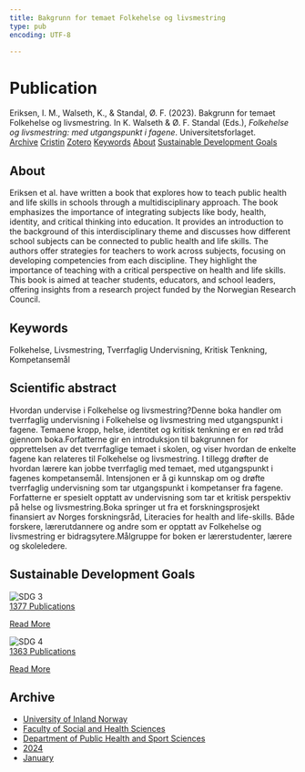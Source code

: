 ```yaml
---
title: Bakgrunn for temaet Folkehelse og livsmestring
type: pub
encoding: UTF-8

---
```

<h1>Publication</h1>
<article id="csl-bib-container-RETRN44F" class="csl-bib-container">
  <div class="csl-bib-body"> <div class="csl-entry">Eriksen, I. M., Walseth, K., &#38; Standal, Ø. F. (2023). Bakgrunn for temaet Folkehelse og livsmestring. In K. Walseth &#38; Ø. F. Standal (Eds.), <i>Folkehelse og livsmestring: med utgangspunkt i fagene</i>. Universitetsforlaget.</div> </div>
  <div class="csl-bib-buttons">
    <a href="#taxonomy-article-RETRN44F" alt="archive" class="csl-bib-button">Archive</a>
    <a href="https://app.cristin.no/results/show.jsf?id=2228116" alt="Cristin" class="csl-bib-button">Cristin</a>
    <a href="http://zotero.org/groups/5881554/items/RETRN44F" alt="Zotero" class="csl-bib-button">Zotero</a>
    <a href="#keywords-article-RETRN44F" alt="keywords" class="csl-bib-button">Keywords</a>
    <a href="#about-article-RETRN44F" alt="about_pub" class="csl-bib-button">About</a>
    <a href="#sdg-article-RETRN44F" alt="sdg" class="csl-bib-button">Sustainable Development Goals</a>
  </div>
  <div id="csl-bib-meta-container-RETRN44F"></div>
</article>
<div id="csl-bib-meta-RETRN44F" class="csl-bib-meta">
  <article id="about-article-RETRN44F" class="about_pub-article">
    <h1>About</h1>
    Eriksen et al. have written a book that explores how to teach public health and life skills in schools through a multidisciplinary approach. The book emphasizes the importance of integrating subjects like body, health, identity, and critical thinking into education. It provides an introduction to the background of this interdisciplinary theme and discusses how different school subjects can be connected to public health and life skills. The authors offer strategies for teachers to work across subjects, focusing on developing competencies from each discipline. They highlight the importance of teaching with a critical perspective on health and life skills. This book is aimed at teacher students, educators, and school leaders, offering insights from a research project funded by the Norwegian Research Council.
  </article>
  <article id="keywords-article-RETRN44F" class="keywords-article">
    <h1>Keywords</h1>
    Folkehelse, Livsmestring, Tverrfaglig Undervisning, Kritisk Tenkning, Kompetansemål
  </article>
  <article id="abstract-article-RETRN44F" class="abstract-article">
    <h1>Scientific abstract</h1>
    Hvordan undervise i Folkehelse og livsmestring?Denne boka handler om tverrfaglig undervisning i Folkehelse og livsmestring med utgangspunkt i fagene. Temaene kropp, helse, identitet og kritisk tenkning er en rød tråd gjennom boka.Forfatterne gir en introduksjon til bakgrunnen for opprettelsen av det tverrfaglige temaet i skolen, og viser hvordan de enkelte fagene kan relateres til Folkehelse og livsmestring. I tillegg drøfter de hvordan lærere kan jobbe tverrfaglig med temaet, med utgangspunkt i fagenes kompetansemål. Intensjonen er å gi kunnskap om og drøfte tverrfaglig undervisning som tar utgangspunkt i kompetanser fra fagene. Forfatterne er spesielt opptatt av undervisning som tar et kritisk perspektiv på helse og livsmestring.Boka springer ut fra et forskningsprosjekt finansiert av Norges forskningsråd, Literacies for health and life-skills. Både forskere, lærerutdannere og andre som er opptatt av Folkehelse og livsmestring er bidragsytere.Målgruppe for boken er lærerstudenter, lærere og skoleledere.
  </article>
  <article id="sdg-article-RETRN44F" class="sdg-article">
    <h1>Sustainable Development Goals</h1>
    <div class="sdg-container"><div id="sdg3" class="sdg">
        <img src="{{< params subfolder >}}images/sdg/sdg03_en.png" class="image" alt="SDG 3">
        <div class="sdg-overlay">
          <a href="{{< params subfolder >}}en/archive/?sdg=3#archive" class="sdg-publication-count"><span>1377</span> Publications</a>
          <p><a href="https://sdgs.un.org/goals/goal3" class="sdg-read-more">Read More</a></p>
        </div>
      </div> <div id="sdg4" class="sdg">
        <img src="{{< params subfolder >}}images/sdg/sdg04_en.png" class="image" alt="SDG 4">
        <div class="sdg-overlay">
          <a href="{{< params subfolder >}}en/archive/?sdg=4#archive" class="sdg-publication-count"><span>1363</span> Publications</a>
          <p><a href="https://sdgs.un.org/goals/goal4" class="sdg-read-more">Read More</a></p>
        </div>
      </div></div>
  </article>
  <article id="taxonomy-article-RETRN44F" class="taxonomy-article">
    <h1>Archive</h1>
    <ul>
      <li><a href="{{< params subfolder >}}en/archive/?key=3DCRN523">University of Inland Norway</a></li>
      <li><a href="{{< params subfolder >}}en/archive/?key=IDKFS3MX">Faculty of Social and Health Sciences</a></li>
      <li><a href="{{< params subfolder >}}en/archive/?key=FJXE3Z8X">Department of Public Health and Sport Sciences</a></li>
      <li><a href="{{< params subfolder >}}en/archive/?key=DLUBDP8T">2024</a></li>
      <li><a href="{{< params subfolder >}}en/archive/?key=3Y6TNBSU">January</a></li>
    </ul>
  </article>
</div>

